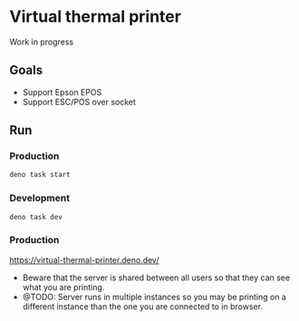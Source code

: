 # Virtual thermal printer

Work in progress

## Goals

- Support Epson EPOS
- Support ESC/POS over socket

## Run

### Production

```sh
deno task start
```

### Development

```sh
deno task dev
```

### Production

https://virtual-thermal-printer.deno.dev/

- Beware that the server is shared between all users so that they can see what you are printing.
- @TODO: Server runs in multiple instances so you may be printing on a different instance than the one you are connected to in browser.
